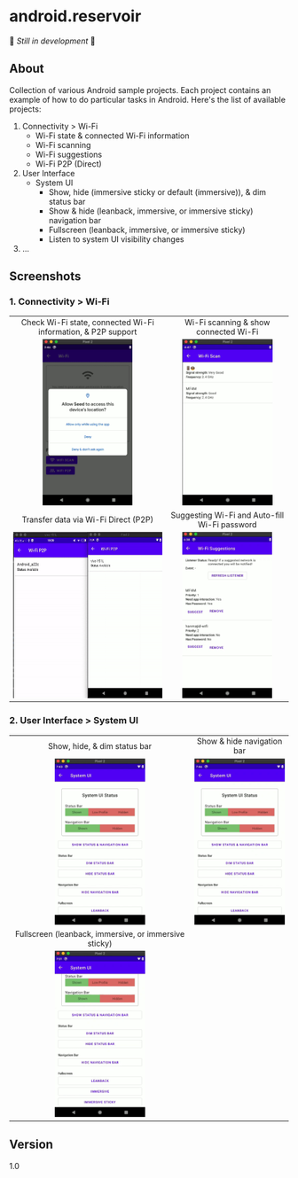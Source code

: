 # android.reservoir

🚀 *Still in development* 🚀

## About

Collection of various Android sample projects. Each project contains an example of how to do particular tasks in Android. Here's the list of available projects:

1. Connectivity > Wi-Fi
   - Wi-Fi state & connected Wi-Fi information
   - Wi-Fi scanning
   - Wi-Fi suggestions
   - Wi-Fi P2P (Direct)
2. User Interface
   - System UI
     - Show, hide (immersive sticky or default (immersive)), & dim status bar
     - Show & hide (leanback, immersive, or immersive sticky) navigation bar
     - Fullscreen (leanback, immersive, or immersive sticky)
     - Listen to system UI visibility changes
3. ... 

## Screenshots

### 1. Connectivity > Wi-Fi

|     |     |
| :-: | :-: |
| Check Wi-Fi state, connected Wi-Fi information, & P2P support  | Wi-Fi scanning & show connected Wi-Fi |
| <img src="./screenshots/wifi_state.gif" height="300" /> | <img src="./screenshots/wifi_scan.gif" height="300" /> |
| Transfer data via Wi-Fi Direct (P2P) | Suggesting Wi-Fi and Auto-fill Wi-Fi password |
| <img src="./screenshots/wifi_p2p.gif" height="300" /> | <img src="./screenshots/wifi_suggestion.gif" height="300" /> |


### 2. User Interface > System UI

|     |     |
| :-: | :-: |
| Show, hide, & dim status bar  | Show & hide navigation bar |
| <img src="./screenshots/user-interface/sysui_status_bar.gif" height="300" /> | <img src="./screenshots/user-interface/sysui_nav_bar.gif" height="300" /> |
| Fullscreen (leanback, immersive, or immersive sticky) | |
| <img src="./screenshots/user-interface/sysui_fullscreen.gif" height="300" /> | |


## Version

1.0
